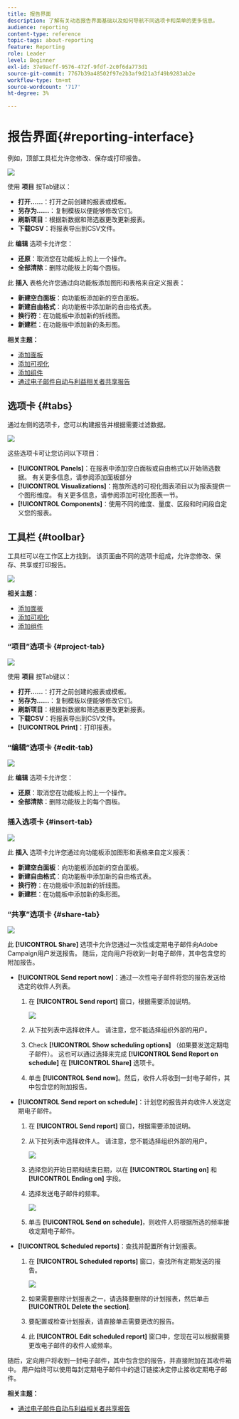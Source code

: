 ```yaml
---
title: 报告界面
description: 了解有关动态报告界面基础以及如何导航不同选项卡和菜单的更多信息。
audience: reporting
content-type: reference
topic-tags: about-reporting
feature: Reporting
role: Leader
level: Beginner
exl-id: 37e9acff-9576-472f-9fdf-2c0f6da773d1
source-git-commit: 7767b39a48502f97e2b3af9d21a3f49b9283ab2e
workflow-type: tm+mt
source-wordcount: '717'
ht-degree: 3%

---
```


# 报告界面{#reporting-interface}

例如，顶部工具栏允许您修改、保存或打印报告。

![](assets/dynamic_report_toolbar.png)

使用 **项目** 按Tab键以：

* **打开……**：打开之前创建的报表或模板。
* **另存为……**：复制模板以便能够修改它们。
* **刷新项目**：根据新数据和筛选器更改更新报表。
* **下载CSV**：将报表导出到CSV文件。

此 **编辑** 选项卡允许您：

* **还原**：取消您在功能板上的上一个操作。
* **全部清除**：删除功能板上的每个面板。

此 **插入** 表格允许您通过向功能板添加图形和表格来自定义报表：

* **新建空白面板**：向功能板添加新的空白面板。
* **新建自由格式**：向功能板中添加新的自由格式表。
* **换行符**：在功能板中添加新的折线图。
* **新建栏**：在功能板中添加新的条形图。

**相关主题：**

* [添加面板](../../reporting/using/adding-panels.md)
* [添加可视化](../../reporting/using/adding-visualizations.md)
* [添加组件](../../reporting/using/adding-components.md)
* [通过电子邮件自动与利益相关者共享报告](https://helpx.adobe.com/campaign/kb/simplify-campaign-management.html#Reportandshareinsightswithallstakeholders)

## 选项卡 {#tabs}

通过左侧的选项卡，您可以构建报告并根据需要过滤数据。

![](assets/dynamic_report_interface.png)

这些选项卡可让您访问以下项目：

* **[!UICONTROL Panels]**：在报表中添加空白面板或自由格式以开始筛选数据。 有关更多信息，请参阅添加面板部分
* **[!UICONTROL Visualizations]**：拖放所选的可视化图表项目以为报表提供一个图形维度。 有关更多信息，请参阅添加可视化图表一节。
* **[!UICONTROL Components]**：使用不同的维度、量度、区段和时间段自定义您的报表。

## 工具栏 {#toolbar}

工具栏可以在工作区上方找到。 该页面由不同的选项卡组成，允许您修改、保存、共享或打印报告。

![](assets/dynamic_report_toolbar.png)

**相关主题：**

* [添加面板](../../reporting/using/adding-panels.md)
* [添加可视化](../../reporting/using/adding-visualizations.md)
* [添加组件](../../reporting/using/adding-components.md)

### “项目”选项卡 {#project-tab}

![](assets/tab_project.png)

使用 **项目** 按Tab键以：

* **打开……**：打开之前创建的报表或模板。
* **另存为……**：复制模板以便能够修改它们。
* **刷新项目**：根据新数据和筛选器更改更新报表。
* **下载CSV**：将报表导出到CSV文件。
* **[!UICONTROL Print]**：打印报表。

### “编辑”选项卡 {#edit-tab}

![](assets/tab_edit.png)

此 **编辑** 选项卡允许您：

* **还原**：取消您在功能板上的上一个操作。
* **全部清除**：删除功能板上的每个面板。

### 插入选项卡 {#insert-tab}

![](assets/tab_insert.png)

此 **插入** 选项卡允许您通过向功能板添加图形和表格来自定义报表：

* **新建空白面板**：向功能板添加新的空白面板。
* **新建自由格式**：向功能板中添加新的自由格式表。
* **换行符**：在功能板中添加新的折线图。
* **新建栏**：在功能板中添加新的条形图。

### “共享”选项卡 {#share-tab}

![](assets/tab_share_1.png)

此 **[!UICONTROL Share]** 选项卡允许您通过一次性或定期电子邮件向Adobe Campaign用户发送报告。 随后，定向用户将收到一封电子邮件，其中包含您的附加报告。

* **[!UICONTROL Send report now]**：通过一次性电子邮件将您的报告发送给选定的收件人列表。

   1. 在 **[!UICONTROL Send report]** 窗口，根据需要添加说明。

      ![](assets/tab_share_4.png)

   1. 从下拉列表中选择收件人。 请注意，您不能选择组织外部的用户。
   1. Check **[!UICONTROL Show scheduling options]** （如果要发送定期电子邮件）。 这也可以通过选择来完成 **[!UICONTROL Send Report on schedule]** 在 **[!UICONTROL Share]** 选项卡。
   1. 单击 **[!UICONTROL Send now]**。然后，收件人将收到一封电子邮件，其中包含您的附加报告。

* **[!UICONTROL Send report on schedule]**：计划您的报告并向收件人发送定期电子邮件。

   1. 在 **[!UICONTROL Send report]** 窗口，根据需要添加说明。
   1. 从下拉列表中选择收件人。 请注意，您不能选择组织外部的用户。

      ![](assets/tab_share_5.png)

   1. 选择您的开始日期和结束日期，以在 **[!UICONTROL Starting on]** 和 **[!UICONTROL Ending on]** 字段。
   1. 选择发送电子邮件的频率。

      ![](assets/tab_share_2.png)

   1. 单击 **[!UICONTROL Send on schedule]**，则收件人将根据所选的频率接收定期电子邮件。

* **[!UICONTROL Scheduled reports]**：查找并配置所有计划报表。

   1. 在 **[!UICONTROL Scheduled reports]** 窗口，查找所有定期发送的报告。

      ![](assets/tab_share_3.png)

   1. 如果需要删除计划报表之一，请选择要删除的计划报表，然后单击 **[!UICONTROL Delete the section]**.
   1. 要配置或检查计划报表，请直接单击需要更改的报告。
   1. 此 **[!UICONTROL Edit scheduled report]** 窗口中，您现在可以根据需要更改电子邮件的收件人或频率。

随后，定向用户将收到一封电子邮件，其中包含您的报告，并直接附加在其收件箱中。 用户始终可以使用每封定期电子邮件中的退订链接决定停止接收定期电子邮件。

**相关主题：**

* [通过电子邮件自动与利益相关者共享报告](https://helpx.adobe.com/campaign/kb/simplify-campaign-management.html#Reportandshareinsightswithallstakeholders)
